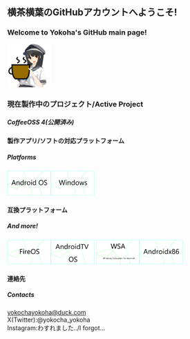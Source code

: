 ## 横茶横葉のGitHubアカウントへようこそ!  
### Welcome to Yokoha's GitHub main page!   
<img src="/coffeec.png" width="20%">  

### 現在製作中のプロジェクト/Active Project    
##### CoffeeOSS 4(公開済み)  
#### 製作アプリ/ソフトの対応プラットフォーム  
##### Platforms  
<img src="/androidimg.png" width="20%"><img src="/windows.png" width="20%">  

#### 互換プラットフォーム  
##### And more!   
<img src="/fireos.png" width="20%"><img src="/tv.png" width="20%">
<img src="/wsa.png" width="20%"><img src="/x86.png" width="20%">

#### 連絡先  
##### Contacts  
yokochayokoha@duck.com  
X(Twitter):@yokocha_yokoha  
Instagram:わすれました../I forgot...
<!--
**Yokokiri-Cha/yokokiri-cha** is a ✨ _special_ ✨ repository because its `README.md` (this file) appears on your GitHub profile.

Here are some ideas to get you started:

- 🔭 I’m currently working on ...
- 🌱 I’m currently learning ...
- 👯 I’m looking to collaborate on ...
- 🤔 I’m looking for help with ...
- 💬 Ask me about ...
- 📫 How to reach me: ...
- 😄 Pronouns: ...
- ⚡ Fun fact: ...
-->
